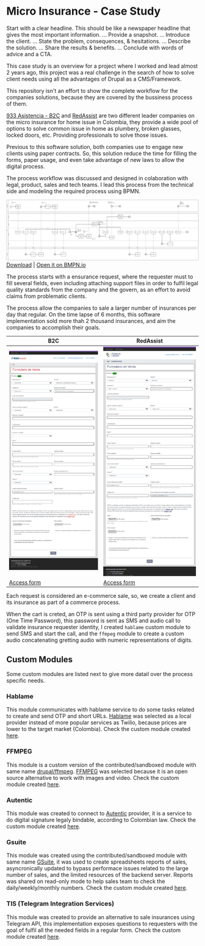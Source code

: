 # Micro Insurance - Case Study

Start with a clear headline. This should be like a newspaper headline that gives the most important information. ...
Provide a snapshot. ...
Introduce the client. ...
State the problem, consequences, & hesitations. ...
Describe the solution. ...
Share the results & benefits. ...
Conclude with words of advice and a CTA.

This case study is an overview for a project where I worked and lead almost 2 years ago, this project was a real challenge in the search of how to solve client needs using all the advantages of Drupal as a CMS/Framework.

This repository isn't an effort to show the complete workflow for the companies solutions, because they are covered by the bussiness process of them.

[933 Asistencia - B2C](https://933asistencia.com/) and [RedAssist](https://vivetranquilo.co/) are two different leader companies on the micro insurance for home issue in Colombia, they provide a wide pool of options to solve common issue in home as plumbery, broken glasses, locked doors, etc. Providing professionals to solve those issues.

Previous to this software solution, both companies use to engage new clients using paper contracts. So, this solution reduce the time for filling the forms, paper usage, and even take advantage of new laws to allow the digital process.

The process workflow was discussed and designed in colaboration with legal, product, sales and tech teams. I lead this process from the technical side and modeling the required process using BPMN.

![Diagram](./.project/assets/digital-signature-diagram.svg)
[Download](./.project/assets/digital-signature-diagram.bpmn) | [Open it on BMPN.io](https://bpmn.io/)

The process starts with a ensurance request, where the requester must to fill several fields, even including attaching support files in order to fulfil legal quality standards from the company and the govern, as an effort to avoid claims from problematic clients.

The process allow the companies to sale a larger number of insurances per day that regular. On the time lapse of 6 months, this software implementation sold more thah 2 thousand insurances, and aim the companies to accomplish their goals.

| B2C | RedAssist |
| --- | --------- |
| ![Diagram](./.project/assets/b2c.png) | ![Diagram](./.project/assets/redassist.png) |
| [Access form](https://ventas.b2c.net.co/sale/b2c/steps/427) | [Access form](https://ventas.b2c.net.co/virtual/redassist/miventa) |


Each request is considered an e-commerce sale, so, we create a client and its insurance as part of a commerce process.

When the cart is creted, an OTP is sent using a third party provider for OTP (One Time Password), this password is sent as SMS and audio call to validate insurance requester identity, I created `hablame` custom module to send SMS and start the call, and the `ffmpeg` module to create a custom audio concatenating gretting audio with numeric representations of digits.

## Custom Modules

Some custom modules are listed next to give more datail over the process specific needs.

### Hablame

This module communicates with hablame service to do some tasks related to create and send OTP and short URLs. [Hablame](https://www.hablame.co/) was selected as a local provider instead of more popular services as Twilio, because prices are lower to the target market (Colombia). Check the custom module created [here](./web/modules/custom/hablame/).

### FFMPEG

This module is a custom version of the contributed/sandboxed module with same name [drupal/ffmpeg](https://www.drupal.org/project/ffmpeg). [FFMPEG](https://ffmpeg.org/) was selected because it is an open source alternative to work with images and video. Check the custom module created [here](./web/modules/custom/ffmpeg/).

### Autentic

This module was created to connect to [Autentic](https://autenticlatam.com/) provider, it is a service to do digital signature legaly bindable, according to Colombian law. Check the custom module created [here](./web/modules/custom/autentic/).

### Gsuite

This module was created using the contributed/sandboxed module with same name [GSuite](https://www.drupal.org/project/gsuite), it was used to create spreadsheets reports of sales, asyncronically updated to bypass performace issues related to the large number of sales, and the limited resources of the backend server. Reports was shared on read-only mode to help sales team to check the daily/weekly/monthly numbers. Check the custom module created [here](./web/modules/custom/gsuite/).

### TIS (Telegram Integration Services)

This module was created to provide an alternative to sale insurances using Telegram API, this implementation exposes questions to requesters with the goal of fulfil all the needed fields in a regular form. Check the custom module created [here](./web/modules/custom/tis/).
